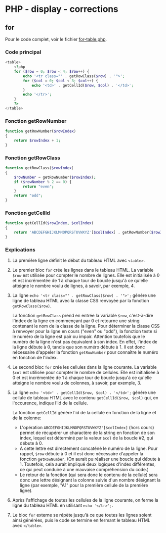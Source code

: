 # PHP - display - corrections

## for

Pour le code complet, voir le fichier [for-table.php](./for-table.php).

### Code principal

```php
<table>
    <?php
    for ($row = 0; $row < 4; $row++) {
        echo '<tr class="' . getRowClass($row) . '">';
        for ($col = 0; $col < 3; $col++) {
            echo '<td>' . getCellId($row, $col) . '</td>';
        }
        echo '</tr>';
    }
    ?>
</table>
```

### Fonction getRowNumber

```php
function getRowNumber($rowIndex)
{
    return $rowIndex + 1;
}
```

### Fonction getRowClass

```php
function getRowClass($rowIndex)
{
    $rowNumber = getRowNumber($rowIndex);
    if ($rowNumber % 2 == 0) {
        return "even";
    }
    return "odd";
}
```

### Fonction getCellId

```php
function getCellId($rowIndex, $colIndex)
{
    return 'ABCDEFGHIJKLMNOPQRSTUVWXYZ'[$colIndex] . getRowNumber($rowIndex);
}
```

### Explications

1. La première ligne définit le début du tableau HTML avec `<table>`.

2. Le premier bloc `for` crée les lignes dans le tableau HTML. La variable `$row` est utilisée pour compter le nombre de lignes. Elle est initialisée à 0 et est incrémentée de 1 à chaque tour de boucle jusqu'à ce qu'elle atteigne le nombre voulu de lignes, à savoir, par exemple, 4.

3. La ligne `echo '<tr class="' . getRowClass($row) . '">';` génère une ligne de tableau HTML avec la classe CSS renvoyée par la fonction `getRowClass($row)`. 

    La fonction `getRowClass` prend en entrée la variable `$row`, c'est-à-dire l'index de la ligne en commençant par 0 et retourne une string contenant le nom de la classe de la ligne. Pour déterminer la classe CSS à renvoyer pour la ligne en cours ("even" ou "odd"), la fonction teste si le numéro de la ligne est pair ou impair. Attention toutefois que le numéro de la ligne n'est pas équivalent à son index. En effet, l'index de la ligne débute à 0, tandis que son numéro débute à 1. Il est donc nécessaire d'appeler la fonction `getRowNumber` pour connaître le numéro en fonction de l'index.

4. Le second bloc `for` crée les cellules dans la ligne courante. La variable `$col` est utilisée pour compter le nombre de cellules. Elle est initialisée à 0 et est incrémentée de 1 à chaque tour de boucle jusqu'à ce qu'elle atteigne le nombre voulu de colonnes, à savoir, par exemple, 3.

5. La ligne `echo '<td>' . getCellId($row, $col) . '</td>';` génère une cellule de tableau HTML avec le contenu `getCellId($row, $col)` qui, en l'occurence, indique l'id de la cellule.

    La fonction  `getCellId` génère l'id de la cellule en fonction de la ligne et de la colonne:
    - L'opération `ABCDEFGHIJKLMNOPQRSTUVWXYZ'[$colIndex]` (hors cours) permet de récupérer un charactère de la string en fonction de son index, lequel est déterminé par la valeur `$col` de la boucle #2, qui débute à 0. 
    - A cette lettre est directement concaténé le numéro de la ligne. Pour rappel, `$row` débute à 0 et il est donc nécessaire d'appeler la fonction `getRowNumber`. (On aurait pu réaliser une boucle qui débute à 1. Toutefois, cela aurait impliqué deux logiques d'index différentes, ce qui peut conduire à une mauvaise compréhension du code.)
    - Le retour de la fonction (qui sera donc le contenu de la cellule) sera donc une lettre désignant la colonne suivie d'un nombre désignant la ligne (par exemple, "A1" pour la première cellule de la première ligne).

6. Après l'affichage de toutes les cellules de la ligne courante, on ferme la ligne du tableau HTML en utilisant `echo '</tr>';`.

7. Le bloc `for` externe se répète jusqu'à ce que toutes les lignes soient ainsi générées, puis le code se termine en fermant le tableau HTML avec `</table>`.
